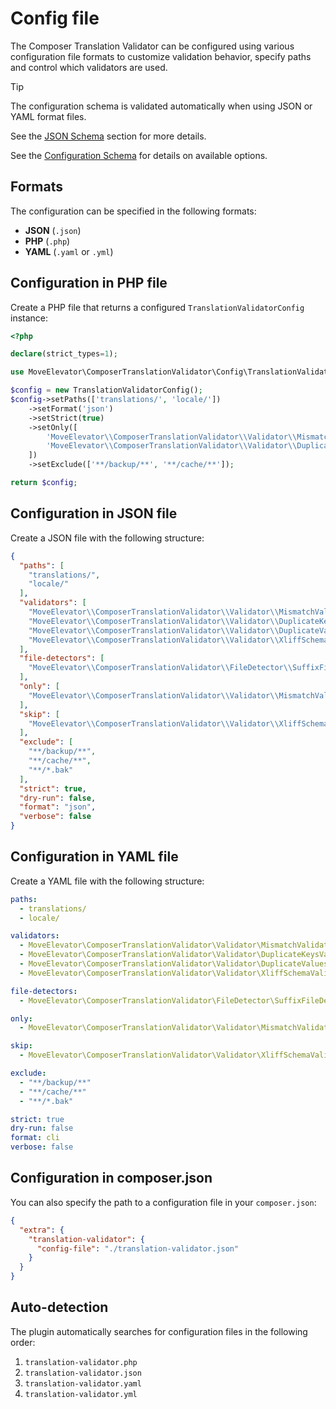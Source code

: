 # Config file

The Composer Translation Validator can be configured using various configuration file formats
to customize validation behavior, specify paths and control which validators are used.

> [!TIP]
> The configuration schema is validated automatically when using JSON or YAML format files.
>
> See the [JSON Schema](../schema/translation-validator.schema.json) section for more details.

See the [Configuration Schema](schema.md) for details on available options.

## Formats

The configuration can be specified in the following formats:

* **JSON** (`.json`)
* **PHP** (`.php`)
* **YAML** (`.yaml` or `.yml`)

## Configuration in PHP file

Create a PHP file that returns a configured `TranslationValidatorConfig` instance:

```php
<?php

declare(strict_types=1);

use MoveElevator\ComposerTranslationValidator\Config\TranslationValidatorConfig;

$config = new TranslationValidatorConfig();
$config->setPaths(['translations/', 'locale/'])
    ->setFormat('json')
    ->setStrict(true)
    ->setOnly([
        'MoveElevator\\ComposerTranslationValidator\\Validator\\MismatchValidator',
        'MoveElevator\\ComposerTranslationValidator\\Validator\\DuplicateKeysValidator',
    ])
    ->setExclude(['**/backup/**', '**/cache/**']);

return $config;
```

## Configuration in JSON file

Create a JSON file with the following structure:

```json
{
  "paths": [
    "translations/",
    "locale/"
  ],
  "validators": [
    "MoveElevator\\ComposerTranslationValidator\\Validator\\MismatchValidator",
    "MoveElevator\\ComposerTranslationValidator\\Validator\\DuplicateKeysValidator",
    "MoveElevator\\ComposerTranslationValidator\\Validator\\DuplicateValuesValidator",
    "MoveElevator\\ComposerTranslationValidator\\Validator\\XliffSchemaValidator"
  ],
  "file-detectors": [
    "MoveElevator\\ComposerTranslationValidator\\FileDetector\\SuffixFileDetector"
  ],
  "only": [
    "MoveElevator\\ComposerTranslationValidator\\Validator\\MismatchValidator"
  ],
  "skip": [
    "MoveElevator\\ComposerTranslationValidator\\Validator\\XliffSchemaValidator"
  ],
  "exclude": [
    "**/backup/**",
    "**/cache/**",
    "**/*.bak"
  ],
  "strict": true,
  "dry-run": false,
  "format": "json",
  "verbose": false
}
```

## Configuration in YAML file

Create a YAML file with the following structure:

```yaml
paths:
  - translations/
  - locale/

validators:
  - MoveElevator\ComposerTranslationValidator\Validator\MismatchValidator
  - MoveElevator\ComposerTranslationValidator\Validator\DuplicateKeysValidator
  - MoveElevator\ComposerTranslationValidator\Validator\DuplicateValuesValidator
  - MoveElevator\ComposerTranslationValidator\Validator\XliffSchemaValidator

file-detectors:
  - MoveElevator\ComposerTranslationValidator\FileDetector\SuffixFileDetector

only:
  - MoveElevator\ComposerTranslationValidator\Validator\MismatchValidator

skip:
  - MoveElevator\ComposerTranslationValidator\Validator\XliffSchemaValidator

exclude:
  - "**/backup/**"
  - "**/cache/**"
  - "**/*.bak"

strict: true
dry-run: false
format: cli
verbose: false
```

## Configuration in composer.json

You can also specify the path to a configuration file in your `composer.json`:

```json
{
  "extra": {
    "translation-validator": {
      "config-file": "./translation-validator.json"
    }
  }
}
```

## Auto-detection

The plugin automatically searches for configuration files in the following order:

1. `translation-validator.php`
2. `translation-validator.json`
3. `translation-validator.yaml`
4. `translation-validator.yml`

